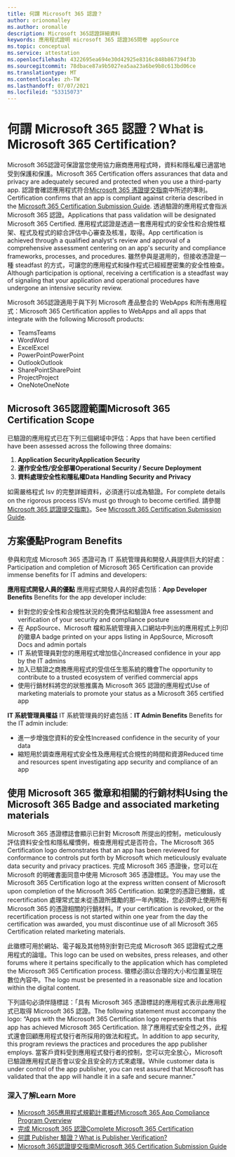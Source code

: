 ```yaml
---
title: 何謂 Microsoft 365 認證？
author: orionomalley
ms.author: oromalle
description: Microsoft 365認證詳細資料
keywords: 應用程式證明 microsoft 365 認證365問卷 appSource
ms.topic: conceptual
ms.service: attestation
ms.openlocfilehash: 4322695ea694e30d42925e8316c848b867394f3b
ms.sourcegitcommit: 78dbace87a9b5027ea5aa23a6be9b8c613bd06ce
ms.translationtype: MT
ms.contentlocale: zh-TW
ms.lasthandoff: 07/07/2021
ms.locfileid: "53315073"
---
```

# <a name="what-is-microsoft-365-certification"></a><span data-ttu-id="e1adc-104">何謂 Microsoft 365 認證？</span><span class="sxs-lookup"><span data-stu-id="e1adc-104">What is Microsoft 365 Certification?</span></span>

<span data-ttu-id="e1adc-105">Microsoft 365認證可保證當您使用協力廠商應用程式時，資料和隱私權已適當地受到保護和保護。</span><span class="sxs-lookup"><span data-stu-id="e1adc-105">Microsoft 365 Certification offers assurances that data and privacy are adequately secured and protected when you use a third-party app.</span></span> <span data-ttu-id="e1adc-106">認證會確認應用程式符合[Microsoft 365 憑證提交指南](https://docs.microsoft.com/microsoft-365-app-certification/docs/certification-submission-guide)中所述的準則。</span><span class="sxs-lookup"><span data-stu-id="e1adc-106">Certification confirms that an app is compliant against criteria described in the [Microsoft 365 Certification Submission Guide](https://docs.microsoft.com/microsoft-365-app-certification/docs/certification-submission-guide).</span></span> <span data-ttu-id="e1adc-107">透過驗證的應用程式會指派 Microsoft 365 認證。</span><span class="sxs-lookup"><span data-stu-id="e1adc-107">Applications that pass validation will be designated Microsoft 365 Certified.</span></span>
<span data-ttu-id="e1adc-108">應用程式認證是透過一套應用程式的安全性和合規性框架、程式及程式的綜合評估中心審查及核准，取得。</span><span class="sxs-lookup"><span data-stu-id="e1adc-108">App certification is achieved through a qualified analyst's review and approval of a comprehensive assessment centering on an app's security and compliance frameworks, processes, and procedures.</span></span> <span data-ttu-id="e1adc-109">雖然參與是選用的，但接收憑證是一種 steadfast 的方式，可讓您的應用程式和操作程式已經經歷密集的安全性檢查。</span><span class="sxs-lookup"><span data-stu-id="e1adc-109">Although participation is optional, receiving a certification is a steadfast way of signaling that your application and operational procedures have undergone an intensive security review.</span></span>

<span data-ttu-id="e1adc-110">Microsoft 365認證適用于與下列 Microsoft 產品整合的 WebApps 和所有應用程式：</span><span class="sxs-lookup"><span data-stu-id="e1adc-110">Microsoft 365 Certification applies to WebApps and all apps that integrate with the following Microsoft products:</span></span>
- <span data-ttu-id="e1adc-111">Teams</span><span class="sxs-lookup"><span data-stu-id="e1adc-111">Teams</span></span>
- <span data-ttu-id="e1adc-112">Word</span><span class="sxs-lookup"><span data-stu-id="e1adc-112">Word</span></span>
- <span data-ttu-id="e1adc-113">Excel</span><span class="sxs-lookup"><span data-stu-id="e1adc-113">Excel</span></span>
- <span data-ttu-id="e1adc-114">PowerPoint</span><span class="sxs-lookup"><span data-stu-id="e1adc-114">PowerPoint</span></span>
- <span data-ttu-id="e1adc-115">Outlook</span><span class="sxs-lookup"><span data-stu-id="e1adc-115">Outlook</span></span>
- <span data-ttu-id="e1adc-116">SharePoint</span><span class="sxs-lookup"><span data-stu-id="e1adc-116">SharePoint</span></span>
- <span data-ttu-id="e1adc-117">Project</span><span class="sxs-lookup"><span data-stu-id="e1adc-117">Project</span></span>
- <span data-ttu-id="e1adc-118">OneNote</span><span class="sxs-lookup"><span data-stu-id="e1adc-118">OneNote</span></span>

## <a name="microsoft-365-certification-scope"></a><span data-ttu-id="e1adc-119">Microsoft 365認證範圍</span><span class="sxs-lookup"><span data-stu-id="e1adc-119">Microsoft 365 Certification Scope</span></span>

<span data-ttu-id="e1adc-120">已驗證的應用程式已在下列三個網域中評估：</span><span class="sxs-lookup"><span data-stu-id="e1adc-120">Apps that have been certified have been assessed across the following three domains:</span></span>
1.  <span data-ttu-id="e1adc-121">**Application Security**</span><span class="sxs-lookup"><span data-stu-id="e1adc-121">**Application Security**</span></span>
1.  <span data-ttu-id="e1adc-122">**運作安全性/安全部署**</span><span class="sxs-lookup"><span data-stu-id="e1adc-122">**Operational Security / Secure Deployment**</span></span>
1.  <span data-ttu-id="e1adc-123">**資料處理安全性和隱私權**</span><span class="sxs-lookup"><span data-stu-id="e1adc-123">**Data Handling Security and Privacy**</span></span>

<span data-ttu-id="e1adc-124">如需嚴格程式 Isv 的完整詳細資料，必須進行以成為驗證。</span><span class="sxs-lookup"><span data-stu-id="e1adc-124">For complete details on the rigorous process ISVs must go through to become certified.</span></span> <span data-ttu-id="e1adc-125">請參閱[Microsoft 365 認證提交指南》](https://docs.microsoft.com/microsoft-365-app-certification/docs/certification-submission-guide)。</span><span class="sxs-lookup"><span data-stu-id="e1adc-125">See [Microsoft 365 Certification Submission Guide](https://docs.microsoft.com/microsoft-365-app-certification/docs/certification-submission-guide).</span></span>

## <a name="program-benefits"></a><span data-ttu-id="e1adc-126">方案優點</span><span class="sxs-lookup"><span data-stu-id="e1adc-126">Program Benefits</span></span>
<span data-ttu-id="e1adc-127">參與和完成 Microsoft 365 憑證可為 IT 系統管理員和開發人員提供巨大的好處：</span><span class="sxs-lookup"><span data-stu-id="e1adc-127">Participation and completion of Microsoft 365 Certification can provide immense benefits for IT admins and developers:</span></span>

<span data-ttu-id="e1adc-128">**應用程式開發人員的優點** 應用程式開發人員的好處包括：</span><span class="sxs-lookup"><span data-stu-id="e1adc-128">**App Developer Benefits** Benefits for the app developer include:</span></span> 
-   <span data-ttu-id="e1adc-129">針對您的安全性和合規性狀況的免費評估和驗證</span><span class="sxs-lookup"><span data-stu-id="e1adc-129">A free assessment and verification of your security and compliance posture</span></span>
-   <span data-ttu-id="e1adc-130">在 AppSource、Microsoft 檔和系統管理員入口網站中列出的應用程式上列印的徽章</span><span class="sxs-lookup"><span data-stu-id="e1adc-130">A badge printed on your apps listing in AppSource, Microsoft Docs and admin portals</span></span>
-   <span data-ttu-id="e1adc-131">IT 系統管理員對您的應用程式增加信心</span><span class="sxs-lookup"><span data-stu-id="e1adc-131">Increased confidence in your app by the IT admins</span></span>
-   <span data-ttu-id="e1adc-132">加入已驗證之商務應用程式的受信任生態系統的機會</span><span class="sxs-lookup"><span data-stu-id="e1adc-132">The opportunity to contribute to a trusted ecosystem of verified commercial apps</span></span>
-   <span data-ttu-id="e1adc-133">使用行銷材料將您的狀態推廣為 Microsoft 365 認證的應用程式</span><span class="sxs-lookup"><span data-stu-id="e1adc-133">Use of marketing materials to promote your status as a Microsoft 365 certified app</span></span>

<span data-ttu-id="e1adc-134">**IT 系統管理員權益** IT 系統管理員的好處包括：</span><span class="sxs-lookup"><span data-stu-id="e1adc-134">**IT Admin Benefits** Benefits for the IT admin include:</span></span>
-   <span data-ttu-id="e1adc-135">進一步增強您資料的安全性</span><span class="sxs-lookup"><span data-stu-id="e1adc-135">Increased confidence in the security of your data</span></span>
-   <span data-ttu-id="e1adc-136">縮短用於調查應用程式安全性及應用程式合規性的時間和資源</span><span class="sxs-lookup"><span data-stu-id="e1adc-136">Reduced time and resources spent investigating app security and compliance of an app</span></span>

## <a name="using-the-microsoft-365-badge-and-associated-marketing-materials"></a><span data-ttu-id="e1adc-137">使用 Microsoft 365 徽章和相關的行銷材料</span><span class="sxs-lookup"><span data-stu-id="e1adc-137">Using the Microsoft 365 Badge and associated marketing materials</span></span>
<span data-ttu-id="e1adc-138">Microsoft 365 憑證標誌會顯示已針對 Microsoft 所提出的控制，meticulously 評估資料安全性和隱私權慣例，檢查應用程式是否符合。</span><span class="sxs-lookup"><span data-stu-id="e1adc-138">The Microsoft 365 Certification logo demonstrates that an app has been reviewed for conformance to controls put forth by Microsoft which meticulously evaluate data security and privacy practices.</span></span> <span data-ttu-id="e1adc-139">完成 Microsoft 365 憑證後，您可以在 Microsoft 的明確書面同意中使用 Microsoft 365 憑證標誌。</span><span class="sxs-lookup"><span data-stu-id="e1adc-139">You may use the Microsoft 365 Certification logo at the express written consent of Microsoft upon completion of the Microsoft 365 Certification.</span></span> <span data-ttu-id="e1adc-140">如果您的憑證已撤銷，或 recertification 處理常式並未從憑證所獎勵的那一年內開始，您必須停止使用所有 Microsoft 365 的憑證相關的行銷材料。</span><span class="sxs-lookup"><span data-stu-id="e1adc-140">If your certification is revoked, or the recertification process is not started within one year from the day the certification was awarded, you must discontinue use of all Microsoft 365 Certification related marketing materials.</span></span> 

<span data-ttu-id="e1adc-141">此徽標可用於網站、電子報及其他特別針對已完成 Microsoft 365 認證程式之應用程式的論壇。</span><span class="sxs-lookup"><span data-stu-id="e1adc-141">This logo can be used on websites, press releases, and other forums where it pertains specifically to the application which has completed the Microsoft 365 Certification process.</span></span> <span data-ttu-id="e1adc-142">徽標必須以合理的大小和位置呈現在數位內容中。</span><span class="sxs-lookup"><span data-stu-id="e1adc-142">The logo must be presented in a reasonable size and location within the digital content.</span></span> 

<span data-ttu-id="e1adc-143">下列語句必須伴隨標誌：「具有 Microsoft 365 憑證標誌的應用程式表示此應用程式已取得 Microsoft 365 認證。</span><span class="sxs-lookup"><span data-stu-id="e1adc-143">The following statement must accompany the logo: “Apps with the Microsoft 365 Certification logo represents that this app has achieved Microsoft 365 Certification.</span></span> <span data-ttu-id="e1adc-144">除了應用程式安全性之外，此程式還會回顧應用程式發行者所採用的做法和程式。</span><span class="sxs-lookup"><span data-stu-id="e1adc-144">In addition to app security, this program reviews the practices and procedures the app publisher employs.</span></span> <span data-ttu-id="e1adc-145">當客戶資料受到應用程式發行者的控制，您可以完全放心，Microsoft 已驗證應用程式是否會以安全且安全的方式來處理。</span><span class="sxs-lookup"><span data-stu-id="e1adc-145">While customer data is under control of the app publisher, you can rest assured that Microsoft has validated that the app will handle it in a safe and secure manner.”</span></span>


### <a name="learn-more"></a><span data-ttu-id="e1adc-146">深入了解</span><span class="sxs-lookup"><span data-stu-id="e1adc-146">Learn More</span></span>
* [<span data-ttu-id="e1adc-147">Microsoft 365應用程式規範計畫概述</span><span class="sxs-lookup"><span data-stu-id="e1adc-147">Microsoft 365 App Compliance Program Overview</span></span>](~/overview.md)  
* [<span data-ttu-id="e1adc-148">完成 Microsoft 365 認證</span><span class="sxs-lookup"><span data-stu-id="e1adc-148">Complete Microsoft 365 Certification</span></span>](~/docs/certification.md)  
* [<span data-ttu-id="e1adc-149">何謂 Publisher 驗證？</span><span class="sxs-lookup"><span data-stu-id="e1adc-149">What is Publisher Verification?</span></span>](https://docs.microsoft.com/azure/active-directory/develop/publisher-verification-overview)
* [<span data-ttu-id="e1adc-150">Microsoft 365認證提交指南</span><span class="sxs-lookup"><span data-stu-id="e1adc-150">Microsoft 365 Certification Submission Guide</span></span>](~/docs/certification-submission-guide.md)

